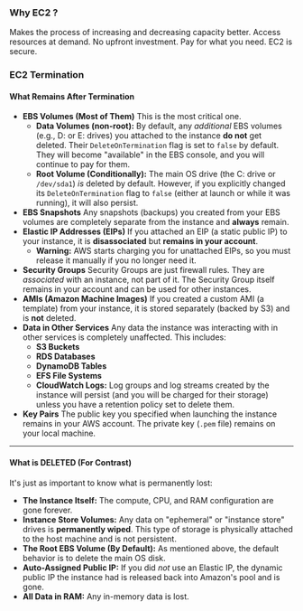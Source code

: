 ### Why EC2 ?
Makes the process of increasing and decreasing capacity better.
Access resources at demand.
No upfront investment.
Pay for what you need.
EC2 is secure.

### EC2 Termination

#### What Remains After Termination

- **EBS Volumes (Most of Them)** This is the most critical one.
    - **Data Volumes (non-root):** By default, any _additional_ EBS volumes (e.g., D: or E: drives) you attached to the instance **do not** get deleted. Their `DeleteOnTermination` flag is set to `false` by default. They will become "available" in the EBS console, and you will continue to pay for them.
    - **Root Volume (Conditionally):** The main OS drive (the C: drive or `/dev/sda1`) _is_ deleted by default. However, if you explicitly changed its `DeleteOnTermination` flag to `false` (either at launch or while it was running), it will also persist.
- **EBS Snapshots** Any snapshots (backups) you created from your EBS volumes are completely separate from the instance and **always** remain.
- **Elastic IP Addresses (EIPs)** If you attached an EIP (a static public IP) to your instance, it is **disassociated** but **remains in your account**.
    - **Warning:** AWS starts charging you for unattached EIPs, so you must release it manually if you no longer need it.
- **Security Groups** Security Groups are just firewall rules. They are _associated_ with an instance, not part of it. The Security Group itself remains in your account and can be used for other instances.
- **AMIs (Amazon Machine Images)** If you created a custom AMI (a template) from your instance, it is stored separately (backed by S3) and is **not** deleted.
- **Data in Other Services** Any data the instance was interacting with in other services is completely unaffected. This includes:
    - **S3 Buckets**
    - **RDS Databases**
    - **DynamoDB Tables**
    - **EFS File Systems**
    - **CloudWatch Logs:** Log groups and log streams created by the instance will persist (and you will be charged for their storage) unless you have a retention policy set to delete them.
- **Key Pairs** The public key you specified when launching the instance remains in your AWS account. The private key (`.pem` file) remains on your local machine.

---

#### What is DELETED (For Contrast)

It's just as important to know what is permanently lost:
- **The Instance Itself:** The compute, CPU, and RAM configuration are gone forever.
- **Instance Store Volumes:** Any data on "ephemeral" or "instance store" drives is **permanently wiped**. This type of storage is physically attached to the host machine and is not persistent.
- **The Root EBS Volume (By Default):** As mentioned above, the default behavior is to delete the main OS disk.
- **Auto-Assigned Public IP:** If you did _not_ use an Elastic IP, the dynamic public IP the instance had is released back into Amazon's pool and is gone.
- **All Data in RAM:** Any in-memory data is lost.